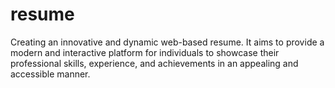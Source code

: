 # resume
Creating an innovative and dynamic web-based resume. It aims to provide a modern and interactive platform for individuals to showcase their professional skills, experience, and achievements in an appealing and accessible manner.
